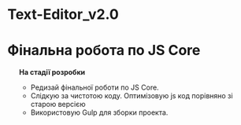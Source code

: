 # Text-Editor_v2.0

<h1>Фінальна робота по JS Core</h1>
<ul><strong>На стадії розробки</strong><ul>
<li>Редизай фінальної роботи по JS Core.</li>
<li>Слідкую за чистотою коду. Оптимізовую js код порівняно зі старою версією</li>
<li>Використовую Gulp для зборки проекта.</li>



